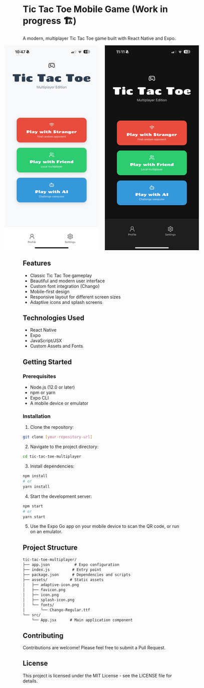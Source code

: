 # Tic Tac Toe Mobile Game (Work in progress 🏗️)

A modern, multiplayer Tic Tac Toe game built with React Native and Expo.

<div style="display: flex; gap: 20px; justify-content: center; align-items: center;">
    <img src="./screenshots/home-mockup.jpg" alt="Gameplay Screenshot" width="300" />
    <img src="./screenshots/home-dark.jpg" alt="Gameplay Screenshot Dark Mode" width="300" />
</div>

## Features

- Classic Tic Tac Toe gameplay
- Beautiful and modern user interface
- Custom font integration (Chango)
- Mobile-first design
- Responsive layout for different screen sizes
- Adaptive icons and splash screens

## Technologies Used

- React Native
- Expo
- JavaScript/JSX
- Custom Assets and Fonts

## Getting Started

### Prerequisites

- Node.js (12.0 or later)
- npm or yarn
- Expo CLI
- A mobile device or emulator

### Installation

1. Clone the repository:
```bash
git clone [your-repository-url]
```

2. Navigate to the project directory:
```bash
cd tic-tac-toe-multiplayer
```

3. Install dependencies:
```bash
npm install
# or
yarn install
```

4. Start the development server:
```bash
npm start
# or
yarn start
```

5. Use the Expo Go app on your mobile device to scan the QR code, or run on an emulator.

## Project Structure

```
tic-tac-toe-multiplayer/
├── app.json           # Expo configuration
├── index.js          # Entry point
├── package.json      # Dependencies and scripts
├── assets/          # Static assets
│   ├── adaptive-icon.png
│   ├── favicon.png
│   ├── icon.png
│   ├── splash-icon.png
│   └── fonts/
│       └── Chango-Regular.ttf
└── src/
    └── App.jsx      # Main application component
```

## Contributing

Contributions are welcome! Please feel free to submit a Pull Request.

## License

This project is licensed under the MIT License - see the LICENSE file for details.
